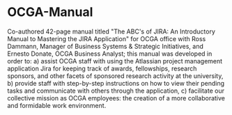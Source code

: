 # OCGA-Manual
Co-authored 42-page manual titled "The ABC's of JIRA: An Introductory Manual to Mastering the JIRA Application" for OCGA office with Ross Dammann, Manager of Business Systems &amp; Strategic Initiatives, and Ernesto Donate, OCGA Business Analyst; this manual was developed in order to: a) assist OCGA staff with using the Atlassian project management application Jira for keeping track of awards, fellowships, research sponsors, and other facets of sponsored research activity at the university, b) provide staff with step-by-step instructions on how to view their pending tasks and communicate with others through the application, c) facilitate our collective mission as OCGA employees: the creation of a more collaborative and formidable work environment.
